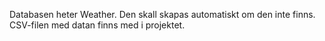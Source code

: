 Databasen heter Weather. Den skall skapas automatiskt om den inte finns. CSV-filen med datan finns med i projektet. 

